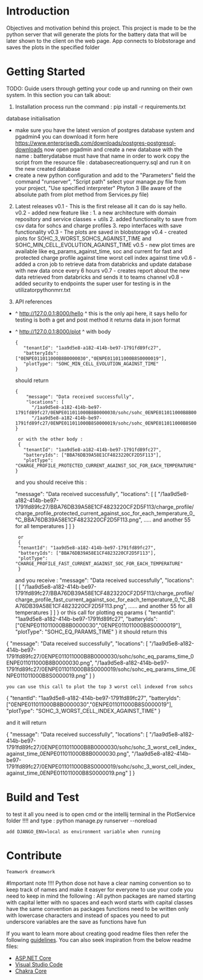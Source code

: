 # Introduction 
Objectives and motivation behind this project.
    This project is made to be the python server that will generate the plots for the battery data that will be later
shown to the client on the web page. App connects to blobstorage and saves the plots in the specified folder

# Getting Started
TODO: Guide users through getting your code up and running on their own system. In this section you can talk about:
1.	Installation process
    run the command :   pip install -r requirements.txt
      
 database initialisation  
 - make sure you have the latest version of postgres database system and pgadmin4 
   you can download it form here https://www.enterprisedb.com/downloads/postgres-postgresql-downloads
   now open pgadmin and create a new database with the name : batterydatabse 
   must have that name in order to work
   copy the script from the resource file : databasecreationquerry.sql and run it on the new created database
- create a new python configuration and add to the "Parameters" field the command "runserver", "Script path"
    select your manage.py file from your project, "Use specified interpreter" Phyton 3
    (Be aware of the absolute path from plot method from Services.py file)
2. Latest releases
      v0.1 - This is the first release all it can do is say hello.
      v0.2 - added new feature like : 
            1. a new architecture with domain repository and service classes + utils
            2. added functionality to save from csv data for sohcs and charge profiles 
            3. repo interfaces with save functionality
      v0.3 - The plots are saved in blobstorage
      v0.4 - created plots for SOHC_3_WORST_SOHCS_AGAINST_TIME and SOHC_MIN_CELL_EVOLUTION_AGAINST_TIME
      v0.5 - new plot times are available like eq_params_against_time, soc and current for fast and protected charge profile against time worst cell index against time
      v0.6 - added a cron job to retrieve data from databricks and update database with new data once every 6 hours
      v0.7 - creates report about the new data retrieved from databricks and sends it to teams channel
      v0.8 - added security to endpoints the super user for testing is in the utilizatorpythonmrr.txt

3. API references
 - ^ http://127.0.0.1:8000/hello ^ this is the only api here, it says hello for testing is both a get and post method
      it returns data in json format

 - ^ http://127.0.0.1:8000/plot ^ with body 
   
       {
          "tenantId": "1aa9d5e8-a182-414b-be97-1791fd89fc27",
          "batteryIds": ["0ENPE011011000B8B0000030","0ENPE011011000B8S0000019"],
          "plotType": "SOHC_MIN_CELL_EVOLUTION_AGAINST_TIME"
       }

    should return

       {
           "message": "Data received successfully",
           "locations": [
             "/1aa9d5e8-a182-414b-be97-1791fd89fc27/0ENPE011011000B8B0000030/sohc/sohc_0ENPE011011000B8B0000030.png",
             "/1aa9d5e8-a182-414b-be97-1791fd89fc27/0ENPE011011000B8S0000019/sohc/sohc_0ENPE011011000B8S0000019.png]
       }

        or with the other body : 
        {
          "tenantId": "1aa9d5e8-a182-414b-be97-1791fd89fc27",
          "batteryIds": ["BBA76DB39A58E1CF4823220CF2D5F113"],
          "plotType": "CHARGE_PROFILE_PROTECTED_CURRENT_AGAINST_SOC_FOR_EACH_TEMPERATURE"
       }
   and you should receive this :

   "message": "Data received successfully",
   "locations": [
   [
   "/1aa9d5e8-a182-414b-be97-1791fd89fc27/BBA76DB39A58E1CF4823220CF2D5F113/charge_profile/charge_profile_protected_current_against_soc_for_each_temperature_0_°C_BBA76DB39A58E1CF4823220CF2D5F113.png",
   ..... and another 55 for all temperatures
   ]
   ]
   }
   
        or 
        {
        "tenantId": "1aa9d5e8-a182-414b-be97-1791fd89fc27",
        "batteryIds": ["BBA76DB39A58E1CF4823220CF2D5F113"],
        "plotType": "CHARGE_PROFILE_FAST_CURRENT_AGAINST_SOC_FOR_EACH_TEMPERATURE"
        }   

    and you receive :
   "message": "Data received successfully",
   "locations": [
   [
   "/1aa9d5e8-a182-414b-be97-1791fd89fc27/BBA76DB39A58E1CF4823220CF2D5F113/charge_profile/charge_profile_fast_current_against_soc_for_each_temperature_0_°C_BBA76DB39A58E1CF4823220CF2D5F113.png",
   ...... and another 55 for all temperatures
   ]
   ]
   }
   or this call for plotting eq params
   {
   "tenantId": "1aa9d5e8-a182-414b-be97-1791fd89fc27",
   "batteryIds": ["0ENPE011011000B8B0000030","0ENPE011011000B8S0000019"],
   "plotType": "SOHC_EQ_PARAMS_TIME"
   }
   it should return this

{
"message": "Data received successfully",
"locations": [
"/1aa9d5e8-a182-414b-be97-1791fd89fc27/0ENPE011011000B8B0000030/sohc/sohc_eq_params_time_0ENPE011011000B8B0000030.png",
"/1aa9d5e8-a182-414b-be97-1791fd89fc27/0ENPE011011000B8S0000019/sohc/sohc_eq_params_time_0ENPE011011000B8S0000019.png"
]
}

    you can use this call to plot the top 3 worst cell indexed from sohcs
{
"tenantId": "1aa9d5e8-a182-414b-be97-1791fd89fc27",
"batteryIds": ["0ENPE011011000B8B0000030","0ENPE011011000B8S0000019"],
"plotType": "SOHC_3_WORST_CELL_INDEX_AGAINST_TIME"
}

and it will return

{
"message": "Data received successfully",
"locations": [
"/1aa9d5e8-a182-414b-be97-1791fd89fc27/0ENPE011011000B8B0000030/sohc/sohc_3_worst_cell_index_against_time_0ENPE011011000B8B0000030.png",
"/1aa9d5e8-a182-414b-be97-1791fd89fc27/0ENPE011011000B8S0000019/sohc/sohc_3_worst_cell_index_against_time_0ENPE011011000B8S0000019.png"
]
}
        

# Build and Test
to test it all you need is to open cmd or the intellij terminal in the PlotService folder !!!! and type : python manage.py runserver --noreload

    add DJANGO_ENV=local as environment variable when running
        

# Contribute
    Teamwork dreamwork

#Important note !!!!
    Python dose not have a clear naming convention so to keep track of names and make it easyer for everyone
to use your code you need to keep in mind the following : 
    All python packages are named starting with capital letter with no spaces and each word starts with capital
classes have the same convention as packages
functions need to be written only with lowercase characters and instead of spaces you need to put underscore
variables are the save as functions
have fun

If you want to learn more about creating good readme files then refer the following [guidelines](https://docs.microsoft.com/en-us/azure/devops/repos/git/create-a-readme?view=azure-devops). You can also seek inspiration from the below readme files:
- [ASP.NET Core](https://github.com/aspnet/Home)
- [Visual Studio Code](https://github.com/Microsoft/vscode)
- [Chakra Core](https://github.com/Microsoft/ChakraCore)